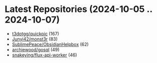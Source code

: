 # Latest Repositories (2024-10-05 .. 2024-10-07)

- [t3dotgg/quickpic](https://github.com/t3dotgg/quickpic) (167)
- [Junyi42/monst3r](https://github.com/Junyi42/monst3r) (83)
- [SublimePeace/ObsidianHelpbox](https://github.com/SublimePeace/ObsidianHelpbox) (62)
- [archiewood/gosql](https://github.com/archiewood/gosql) (49)
- [snakeying/flux-api-worker](https://github.com/snakeying/flux-api-worker) (46)

